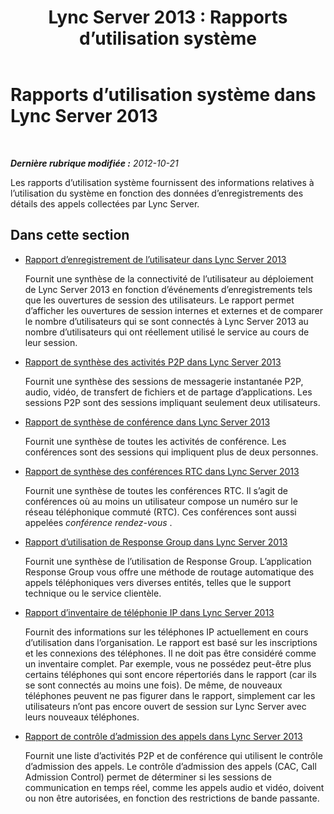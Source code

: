﻿---
title: 'Lync Server 2013 : Rapports d’utilisation système'
TOCTitle: Rapports d’utilisation système
ms:assetid: 187d316d-2456-417e-b636-05527a18ef06
ms:mtpsurl: https://technet.microsoft.com/fr-fr/library/Gg558618(v=OCS.15)
ms:contentKeyID: 49296388
ms.date: 05/20/2016
mtps_version: v=OCS.15
ms.translationtype: HT
---

# Rapports d’utilisation système dans Lync Server 2013

 

_**Dernière rubrique modifiée :** 2012-10-21_

Les rapports d’utilisation système fournissent des informations relatives à l’utilisation du système en fonction des données d’enregistrements des détails des appels collectées par Lync Server.

## Dans cette section

  - [Rapport d’enregistrement de l’utilisateur dans Lync Server 2013](lync-server-2013-user-registration-report.md)
    
    Fournit une synthèse de la connectivité de l’utilisateur au déploiement de Lync Server 2013 en fonction d’événements d’enregistrements tels que les ouvertures de session des utilisateurs. Le rapport permet d’afficher les ouvertures de session internes et externes et de comparer le nombre d’utilisateurs qui se sont connectés à Lync Server 2013 au nombre d’utilisateurs qui ont réellement utilisé le service au cours de leur session.

  - [Rapport de synthèse des activités P2P dans Lync Server 2013](lync-server-2013-peer-to-peer-activity-summary-report.md)
    
    Fournit une synthèse des sessions de messagerie instantanée P2P, audio, vidéo, de transfert de fichiers et de partage d’applications. Les sessions P2P sont des sessions impliquant seulement deux utilisateurs.

  - [Rapport de synthèse de conférence dans Lync Server 2013](lync-server-2013-conference-summary-report.md)
    
    Fournit une synthèse de toutes les activités de conférence. Les conférences sont des sessions qui impliquent plus de deux personnes.

  - [Rapport de synthèse des conférences RTC dans Lync Server 2013](lync-server-2013-pstn-conference-summary-report.md)
    
    Fournit une synthèse de toutes les conférences RTC. Il s’agit de conférences où au moins un utilisateur compose un numéro sur le réseau téléphonique commuté (RTC). Ces conférences sont aussi appelées *conférence rendez-vous* .

  - [Rapport d’utilisation de Response Group dans Lync Server 2013](lync-server-2013-response-group-usage-report.md)
    
    Fournit une synthèse de l’utilisation de Response Group. L’application Response Group vous offre une méthode de routage automatique des appels téléphoniques vers diverses entités, telles que le support technique ou le service clientèle.

  - [Rapport d’inventaire de téléphonie IP dans Lync Server 2013](lync-server-2013-ip-phone-inventory-report.md)
    
    Fournit des informations sur les téléphones IP actuellement en cours d’utilisation dans l’organisation. Le rapport est basé sur les inscriptions et les connexions des téléphones. Il ne doit pas être considéré comme un inventaire complet. Par exemple, vous ne possédez peut-être plus certains téléphones qui sont encore répertoriés dans le rapport (car ils se sont connectés au moins une fois). De même, de nouveaux téléphones peuvent ne pas figurer dans le rapport, simplement car les utilisateurs n’ont pas encore ouvert de session sur Lync Server avec leurs nouveaux téléphones.

  - [Rapport de contrôle d’admission des appels dans Lync Server 2013](lync-server-2013-call-admission-control-report.md)
    
    Fournit une liste d’activités P2P et de conférence qui utilisent le contrôle d’admission des appels. Le contrôle d’admission des appels (CAC, Call Admission Control) permet de déterminer si les sessions de communication en temps réel, comme les appels audio et vidéo, doivent ou non être autorisées, en fonction des restrictions de bande passante.

